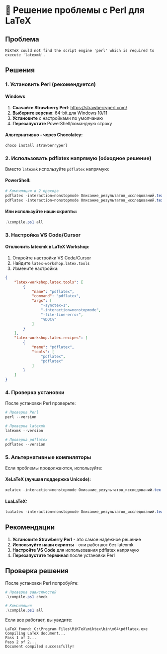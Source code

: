 # 🔧 Решение проблемы с Perl для LaTeX

## Проблема
```
MiKTeX could not find the script engine 'perl' which is required to execute 'latexmk'.
```

## Решения

### 1. Установить Perl (рекомендуется)

#### Windows
1. **Скачайте Strawberry Perl**: https://strawberryperl.com/
2. **Выберите версию**: 64-bit для Windows 10/11
3. **Установите** с настройками по умолчанию
4. **Перезапустите** PowerShell/командную строку

#### Альтернативно - через Chocolatey:
```powershell
choco install strawberryperl
```

### 2. Использовать pdflatex напрямую (обходное решение)

Вместо `latexmk` используйте `pdflatex` напрямую:

#### PowerShell:
```powershell
# Компиляция в 2 прохода
pdflatex -interaction=nonstopmode Описание_результатов_исследований.tex
pdflatex -interaction=nonstopmode Описание_результатов_исследований.tex
```

#### Или используйте наши скрипты:
```powershell
.\compile.ps1 all
```

### 3. Настройка VS Code/Cursor

#### Отключить latexmk в LaTeX Workshop:
1. Откройте настройки VS Code/Cursor
2. Найдите `latex-workshop.latex.tools`
3. Измените настройки:

```json
{
    "latex-workshop.latex.tools": [
        {
            "name": "pdflatex",
            "command": "pdflatex",
            "args": [
                "-synctex=1",
                "-interaction=nonstopmode",
                "-file-line-error",
                "%DOC%"
            ]
        }
    ],
    "latex-workshop.latex.recipes": [
        {
            "name": "pdflatex",
            "tools": [
                "pdflatex",
                "pdflatex"
            ]
        }
    ]
}
```

### 4. Проверка установки

После установки Perl проверьте:

```powershell
# Проверка Perl
perl --version

# Проверка latexmk
latexmk --version

# Проверка pdflatex
pdflatex --version
```

### 5. Альтернативные компиляторы

Если проблемы продолжаются, используйте:

#### XeLaTeX (лучшая поддержка Unicode):
```powershell
xelatex -interaction=nonstopmode Описание_результатов_исследований.tex
```

#### LuaLaTeX:
```powershell
lualatex -interaction=nonstopmode Описание_результатов_исследований.tex
```

## Рекомендации

1. **Установите Strawberry Perl** - это самое надежное решение
2. **Используйте наши скрипты** - они работают без latexmk
3. **Настройте VS Code** для использования pdflatex напрямую
4. **Перезапустите терминал** после установки Perl

## Проверка решения

После установки Perl попробуйте:

```powershell
# Проверка зависимостей
.\compile.ps1 check

# Компиляция
.\compile.ps1 all
```

Если все работает, вы увидите:
```
LaTeX found: C:\Program Files\MiKTeX\miktex\bin\x64\pdflatex.exe
Compiling LaTeX document...
Pass 1 of 2...
Pass 2 of 2...
Document compiled successfully!
```
